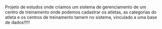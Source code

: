 Projeto de estudos onde criamos um sistema de gerenciamento de um centro de treinamento onde podemos cadastrar os atletas, as categorias  do atleta e os centros de treinamento tamem no sistema, vinculado a uma base de dados!!!!!
